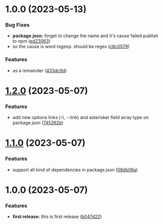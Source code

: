# 1.0.0 (2023-05-13)


### Bug Fixes

* **package.json:** forget to change the name and it's cause failed publish to npm ([ed23063](https://github.com/aikosiadotcom/escape-regex-factory/commit/ed230634674d9954f2e79b74fe8056b8ab11dc17))
* so the cause is word regexp. should be regex ([c8c0579](https://github.com/aikosiadotcom/escape-regex-factory/commit/c8c0579e3d0a5638f7c20d5347054b39c23e7bbf))


### Features

* as a remainder ([433dc9d](https://github.com/aikosiadotcom/escape-regex-factory/commit/433dc9d511a7119378a470b7185b802d7ba0699b))

# [1.2.0](https://github.com/aikosiadotcom/asterisker/compare/v1.1.0...v1.2.0) (2023-05-07)


### Features

* add new options links (-l, --link) and asterisker field array type on package.json ([745262b](https://github.com/aikosiadotcom/asterisker/commit/745262b6d72a68c6f91b81fd342e5bdf07b42e33))

# [1.1.0](https://github.com/aikosiadotcom/asterisker/compare/v1.0.0...v1.1.0) (2023-05-07)


### Features

* support all kind of dependencies in package.json ([08db08a](https://github.com/aikosiadotcom/asterisker/commit/08db08ad91688a08248e9dcb305b2d82359d0c11))

# 1.0.0 (2023-05-07)


### Features

* **first release:** this is first release ([b047d22](https://github.com/aikosiadotcom/asterisker/commit/b047d22fc3d7538b0cbe61a6782b1c7573f44032))
